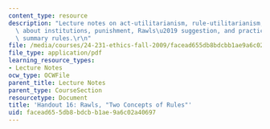 ```yaml
---
content_type: resource
description: "Lecture notes on act-utilitarianism, rule-utilitarianism, utilitarianism\
  \ about institutions, punishment, Rawls\u2019 suggestion, and practice rules versus\
  \ summary rules.\r\n"
file: /media/courses/24-231-ethics-fall-2009/facead655db8bdcbb1ae9a6c02a40697_MIT24_231F09_lec17.pdf
file_type: application/pdf
learning_resource_types:
- Lecture Notes
ocw_type: OCWFile
parent_title: Lecture Notes
parent_type: CourseSection
resourcetype: Document
title: 'Handout 16: Rawls, "Two Concepts of Rules"'
uid: facead65-5db8-bdcb-b1ae-9a6c02a40697
---
```

